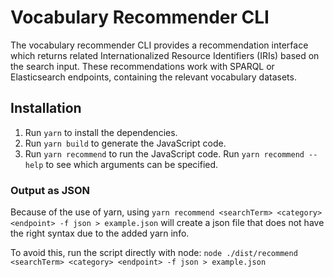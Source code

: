# Vocabulary Recommender CLI
The vocabulary recommender CLI provides a recommendation interface which returns related Internationalized Resource Identifiers (IRIs) based on the search input. These recommendations work with SPARQL or Elasticsearch endpoints, containing the relevant vocabulary datasets.

## Installation

1. Run `yarn` to install the dependencies.
2. Run `yarn build` to generate the JavaScript code.
3. Run `yarn recommend` to run the JavaScript code. Run `yarn recommend --help` to see which arguments can be specified.

### Output as JSON
Because of the use of yarn, using `yarn recommend <searchTerm> <category> <endpoint> -f json > example.json` will create a json file that does not have the right syntax due to the added yarn info. 

To avoid this, run the script directly with node: `node ./dist/recommend <searchTerm> <category> <endpoint> -f json > example.json`
